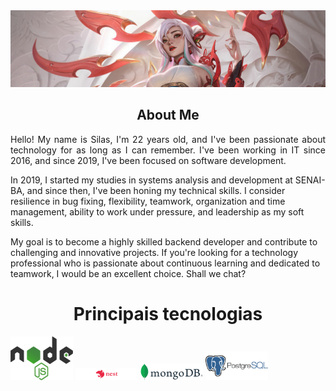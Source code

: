 <html>
<head>
	<meta http-equiv="Content-Type" content="text/html; charset=UTF-8" />
  <link rel="stylesheet" href="assets/styles/style.css">        
</head>
<body>
<section id="banner">
  <img src="assets/img/Irelia_crop.jpg" alt="Imagem 1">
</section>
<section id="aboutme">
<h1 align="center">About Me</h1>
  <p align="justify">
   Hello! My name is Silas, I'm 22 years old, and I've been passionate about technology for as long as I can remember. I've been working in IT since 2016, and since 2019, I've been focused on software development.

In 2019, I started my studies in systems analysis and development at SENAI-BA, and since then, I've been honing my technical skills. I consider resilience in bug fixing, flexibility, teamwork, organization and time management, ability to work under pressure, and leadership as my soft skills.

My goal is to become a highly skilled backend developer and contribute to challenging and innovative projects. If you're looking for a technology professional who is passionate about continuous learning and dedicated to teamwork, I would be an excellent choice. Shall we chat?

  </p>
</section>
<h1  align="center">Principais tecnologias</h1>
<!-- <p float="left">
  <img src="assets/img/node2.icon.png" alt="">
  <img src="assets/img/nestjs-ar21.svg" alt="">
  <img src="assets/img/mongo-icon.png" alt="">
  <img src="assets/img/postgree.png" alt="">
</p> -->
<!-- <section id="stack-icons" class="stack-box" style="display: flex; justify-content: center;">
        <div class="container">
            <div>
                <div>
                    <img  width: 70; height: 40; id="node" src="assets/img/node.icon.png" alt="">
                </div>
                <div>
                    <img id="nest" src="assets/img/nestjs-ar21.svg" alt="">
                </div>
                <div>
                    <img src="assets/img/mongo-icon.png" alt="">
                </div>
                <div>
                    <img id="post" src="assets/img/postgree.png" alt="">
                </div>
            </div>
        </div>
</section> -->

<p float="left">
 <img src="assets/img/node.icon.png" width="100" height="70"/>
 <img src="assets/img/nestjs-ar21.svg" width="100"/>
  <img src="assets/img/mongo-icon.png" width="100"/>
   <img src="assets/img/postgres.png" width="100"/>
</p>

<!-- <p float="left">
     <div style="flex:1;padding-right:10px;">
          <img src="assets/img/node.icon.png" width="100" height="70"/>
     </div>
     <div style="flex:1;padding-left:10px;">
          <img src="assets/img/nestjs-ar21.svg" width="100"/>
     </div>
     <div style="flex:1;padding-left:10px;">
          <img src="assets/img/mongo-icon.png" width="100"/>
     </div>
       <div style="flex:1;padding-left:10px;">
          <img src="assets/img/postgres.png" width="100"/>
     </div>
</p> -->

<!-- <p align="center">
  <img src="assets/img/underconstruction.png" alt="Descrição da imagem">
</p> -->

</body>
</html>
